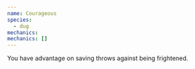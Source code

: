 ```yaml
---
name: Courageous
species:
  - dug
mechanics:
mechanics: []
---
```

You have advantage on saving throws against being frightened.
